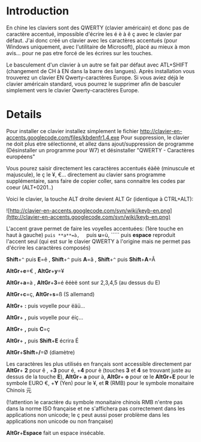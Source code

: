 # Introduction #

En chine les claviers sont des QWERTY (clavier américain) et donc pas de caractère accentué, impossible d'écrire les é è à ê ç avec le clavier par défaut.
J'ai donc créé un clavier avec les caractères accentués (pour Windows uniquement, avec l'utilitaire de Microsoft), placé au mieux à mon avis... pour ne pas etre forcé de les écrires sur les touches.

Le basculement d'un clavier à un autre se fait par défaut avec ATL+SHIFT (changement de CH à EN dans la barre des langues). Après installation vous trouverez un clavier EN Qwerty-caractères Europe. Si vous aviez déjà le clavier américain standard, vous pourrez le supprimer afin de basculer simplement vers le clavier Qwerty-caractères Europe.


# Details #

Pour installer ce clavier installez simplement le fichier http://clavier-en-accents.googlecode.com/files/kbdenfr1.4.exe
Pour suppression, le clavier ne doit plus etre sélectionné, et allez dans ajout/suppression de programme (Désinstaller un programme pour W7) et désinstaller "QWERTY - Caractères européens"

Vous pourez saisir directement les caractères accentués éàêè (minuscule et majuscule), le ç le ¥, €... directement au clavier sans programme supplémentaire, sans faire de copier coller, sans connaitre les codes par coeur (ALT+0201..)

Voici le clavier, la touche ALT droite devient ALT Gr (identique à CTRL+ALT):

![http://clavier-en-accents.googlecode.com/svn/wiki/keyb-en.png](http://clavier-en-accents.googlecode.com/svn/wiki/keyb-en.png)


L'accent grave permet de faire les voyelles accentuées: (1ère touche en haut à gauche)
````` puis **a**=à,   ````` puis **u**=ù,   ````` puis **espace** reproduit l'accent seul (qui est sur le clavier QWERTY à l'origine mais ne permet pas d'écrire les caractères composés)

**Shift**+`^` puis **E**=ê ,  **Shift**+`^` puis **A**=â ,  **Shift**+`^` puis **Shift**+**A**=Â

**AltGr**+**e**=€ , **AltGr**+**y**=¥

**AltGr**+**a**=à , **AltGr**+**3**=é  êéèë sont sur 2,3,4,5 (au dessus du E)

**AltGr**+**c**=ç, **AltGr**+**s**=ß (S allemand)

**AltGr**+ **:** puis voyelle pour ëäü...

**AltGr**+ **,** puis voyelle pour éíç...

**AltGr**+ **,** puis **C**=ç

**AltGr**+ **,** puis **Shift**+**E** écrira É

**AltGr**+**Shift**+**/**=Ø (diamètre)


Les caractères les plus utilisés en français sont accessible directement par **AltGr**+ **2** pour ê , +**3** pour é, +**4** pour è (touches **3** et **4** se trouvant juste au dessus de la touche **E**),  **AltGr**+ **a** pour à,  **AltGr**+ **o** pour œ
le **AltGr**+**E** pour le symbole EURO €, +**Y** (Yen) pour le ¥,
et **R** (RMB) pour le symbole monaitaire Chinois 元

(!!attention le caractère du symbole monaitaire chinois RMB n'entre pas dans la norme ISO française et ne s'affichera pas correctement dans les applications non unicode; le ç peut aussi poser problème dans les applications non unicode ou non française)

**AltGr**+**Espace** fait un espace insécable.